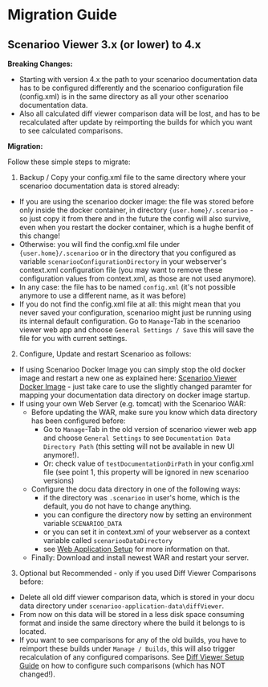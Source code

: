 # Migration Guide

## Scenarioo Viewer 3.x (or lower) to 4.x

**Breaking Changes:**
* Starting with version 4.x the path to your scenarioo documentation data has to be configured differently and the scenarioo configuration file (config.xml) is in the same directory as all your other scenarioo documentation data.
* Also all calculated diff viewer comparison data will be lost, and has to be recalculated after update by reimporting the builds for which you want to see calculated comparisons.

**Migration:**

Follow these simple steps to migrate:

1. Backup / Copy your config.xml file to the same directory where your scenarioo documentation data is stored already:
  * If you are using the scenarioo docker image: the file was stored before only inside the docker container, in directory `{user.home}/.scenarioo` - so just copy it from there and in the future the config will also survive, even when you restart the docker container, which is a hughe benfit of this change!
  * Otherwise: you will find the config.xml file under `{user.home}/.scenarioo` or in the directory that you configured as variable `scenariooConfigurationDirectory` in your webserver's context.xml configuration file (you may want to remove these configuration values from context.xml, as those are not used anymore).
  * In any case: the file has to be named `config.xml` (it's not possible anymore to use a different name, as it was before)
  * If you do not find the config.xml file at all: this might mean that you never saved your configuration, scenarioo might just be running using its internal default configuration. Go to `Manage`-Tab in the scenarioo viewer web app and choose `General Settings / Save` this will save the file for you with current settings.
    
2. Configure, Update and restart Scenarioo as follows:
  * If using Scenarioo Docker Image you can simply stop the old docker image and restart a new one as explained here: [Scenarioo Viewer Docker Image](Scenarioo-Viewer-Docker-Image.md) - just take care to use the slightly changed paramter for mapping your documentation data directory on docker image startup.
  * If using your own Web Server (e.g. tomcat) with the Scenarioo WAR:
    * Before updating the WAR, make sure you know which data directory has been configured before:
      * Go to `Manage`-Tab in the old version of scenarioo viewer web app and choose `General Settings` to see `Documentation Data Directory Path` (this setting will not be available in new UI anymore!).
      * Or: check value of `testDocumentationDirPath` in your config.xml file (see point 1, this property will be ignored in new scenarioo versions)
    * Configure the docu data directory in one of the following ways:
       * if the directory was `.scenarioo` in user's home, which is the default, you do not have to change anything.
       * you can configure the directory now by setting an environment variable `SCENARIOO_DATA`
       * or you can set it in context.xml of your webserver as a context variable called `scenariooDataDirectory`
       * see [Web Application Setup](Scenarioo-Viewer-Web-Application-Setup.md) for more information on that.
    * Finally: Download and install newest WAR and restart your server.
         
3. Optional but Recommended - only if you used Diff Viewer Comparisons before:
  * Delete all old diff viewer comparison data, which is stored in your docu data directory under `scenarioo-application-data\diffViewer`. 
  * From now on this data will be stored in a less disk space consuming format and inside the same directory where the build it belongs to is located.
  * If you want to see comparisons for any of the old builds, you have to reimport these builds under `Manage / Builds`, this will also trigger recalculation of any configured comparisons. See [Diff Viewer Setup Guide](../feature/diff-viewer/setup.md) on how to configure such comparisons (which has NOT changed!).
